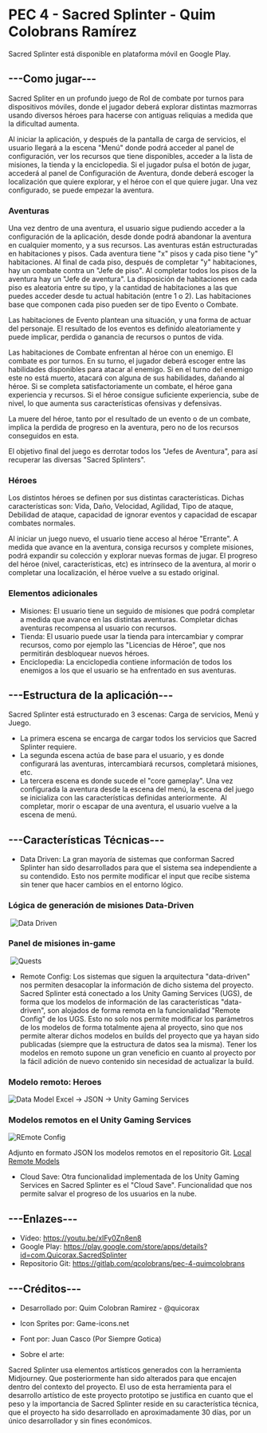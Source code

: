 # PEC 4 - Sacred Splinter - Quim Colobrans Ramírez

Sacred Splinter está disponible en plataforma móvil en Google Play.
 
## ---Como jugar---
Sacred Spliter en un profundo juego de Rol de combate por turnos para dispositivos móviles, donde el jugador deberá explorar distintas mazmorras usando diversos héroes para hacerse con antiguas reliquias a medida que la dificultad aumenta.

Al iniciar la aplicación, y después de la pantalla de carga de servicios, el usuario llegará a la escena "Menú" donde podrá acceder al panel de configuración, ver los recursos que tiene disponibles, acceder a la lista de misiones, la tienda y la enciclopedia. 
Si el jugador pulsa el botón de jugar, accederá al panel de Configuración de Aventura, donde deberá escoger la localización que quiere explorar, y el héroe con el que quiere jugar. Una vez configurado, se puede empezar la aventura.

### Aventuras
Una vez dentro de una aventura, el usuario sigue pudiendo acceder a la configuración de la aplicación, desde donde podrá abandonar la aventura en cualquier momento, y a sus recursos.
Las aventuras están estructuradas en habitaciones y pisos. Cada aventura tiene "x" pisos y cada piso tiene "y" habitaciones.
Al final de cada piso, después de completar "y" habitaciones, hay un combate contra un "Jefe de piso". Al completar todos los pisos de la aventura hay un "Jefe de aventura".
La disposición de habitaciones en cada piso es aleatoria entre su tipo, y la cantidad de habitaciones a las que puedes acceder desde tu actual habitación (entre 1 o 2).
Las habitaciones base que componen cada piso pueden ser de tipo Evento o Combate.

Las habitaciones de Evento plantean una situación, y una forma de actuar del personaje. El resultado de los eventos es definido aleatoriamente y puede implicar, perdida o ganancia de recursos o puntos de vida.

Las habitaciones de Combate enfrentan al héroe con un enemigo. El combate es por turnos. En su turno, el jugador deberá escoger entre las habilidades disponibles para atacar al enemigo. Si en el turno del enemigo este no está muerto, atacará con alguna de sus habilidades, dañando al héroe.
Si se completa satisfactoriamente un combate, el héroe gana experiencia y recursos. Si el héroe consigue suficiente experiencia, sube de nivel, lo que aumenta sus características ofensivas y defensivas.

La muere del héroe, tanto por el resultado de un evento o de un combate, implica la perdida de progreso en la aventura, pero no de los recursos conseguidos en esta.

El objetivo final del juego es derrotar todos los "Jefes de Aventura", para así recuperar las diversas "Sacred Splinters".

### Héroes
Los distintos héroes se definen por sus distintas características. Dichas características son: Vida, Daño, Velocidad, Agilidad, Tipo de ataque, Debilidad de ataque, capacidad de ignorar eventos y capacidad de escapar combates normales.

Al iniciar un juego nuevo, el usuario tiene acceso al héroe "Errante". A medida que avance en la aventura, consiga recursos y complete misiones, podrá expandir su colección y explorar nuevas formas de jugar.
El progreso del héroe (nivel, características, etc) es intrínseco de la aventura, al morir o completar una localización, el héroe vuelve a su estado original.

### Elementos adicionales
- Misiones: El usuario tiene un seguido de misiones que podrá completar a medida que avance en las distintas aventuras. Completar dichas aventuras recompensa al usuario con recursos.
- Tienda: El usuario puede usar la tienda para intercambiar y comprar recursos, como por ejemplo las "Licencias de Héroe", que nos permitirán desbloquear nuevos héroes.
- Enciclopedia: La enciclopedia contiene información de todos los enemigos a los que el usuario se ha enfrentado en sus aventuras.

## ---Estructura de la aplicación---
Sacred Splinter está estructurado en 3 escenas: Carga de servicios, Menú y Juego.
- La primera escena se encarga de cargar todos los servicios que Sacred Splinter requiere.
- La segunda escena actúa de base para el usuario, y es donde configurará las aventuras, intercambiará recursos, completará misiones, etc.
- La tercera escena es donde sucede el "core gameplay". Una vez configurada la aventura desde la escena del menú, la escena del juego se inicializa con las características definidas anteriormente. 
Al completar, morir o escapar de una aventura, el usuario vuelve a la escena de menú.

## ---Características Técnicas---
- Data Driven: La gran mayoría de sistemas que conforman Sacred Splinter han sido desarrollados para que el sistema sea independiente a su contendido. Esto nos permite modificar el input que recibe sistema sin tener que hacer cambios en el entorno lógico.
### Lógica de generación de misiones Data-Driven
 ![Data Driven](ReadmeImages/QuestsLogic.JPG)
### Panel de misiones in-game
 ![Quests](ReadmeImages/QuestsPopUp.JPG)

- Remote Config: Los sistemas que siguen la arquitectura "data-driven" nos permiten desacoplar la información de dicho sistema del proyecto. Sacred Splinter está conectado a los Unity Gaming Services (UGS), de forma que los modelos de información de las características "data-driven", son alojados de forma remota en la funcionalidad "Remote Config" de los UGS. 
Esto no solo nos permite modificar los parámetros de los modelos de forma totalmente ajena al proyecto, sino que nos permite alterar dichos modelos en builds del proyecto que ya hayan sido publicadas (siempre que la estructura de datos sea la misma).
Tener los modelos en remoto supone un gran veneficio en cuanto al proyecto por la fácil adición de nuevo contenido sin necesidad de actualizar la build.
### Modelo remoto: Heroes 
![Data Model](ReadmeImages/DataModel.JPG)
Excel -> JSON -> Unity Gaming Services
### Modelos remotos en el Unity Gaming Services
![REmote Config](ReadmeImages/RemoteConfig.JPG)

Adjunto en formato JSON los modelos remotos en el repositorio Git. [Local Remote Models](RemoteModels)
- Cloud Save: Otra funcionalidad implementada de los Unity Gaming Services en Sacred Splinter es el "Cloud Save". Funcionalidad que nos permite salvar el progreso de los usuarios en la nube.

## ---Enlazes---
- Vídeo:            https://youtu.be/xIFy0Zn8en8
- Google Play:      https://play.google.com/store/apps/details?id=com.Quicorax.SacredSplinter
- Repositorio Git:  https://gitlab.com/qcolobrans/pec-4-quimcolobrans

## ---Créditos---
- Desarrollado por: Quim Colobran Ramirez - @quicorax

- Icon Sprites por: Game-icons.net
- Font por:         Juan Casco (Por Siempre Gotica)

- Sobre el arte:

Sacred Splinter usa elementos artísticos generados con la herramienta Midjourney. Que posteriormente han sido alterados para que encajen dentro del contexto del proyecto.
El uso de esta herramienta para el desarrollo artístico de este proyecto prototipo se justifica en cuanto que el peso y la importancia de Sacred Splinter reside en su característica técnica, que el proyecto ha sido desarrollado en aproximadamente 30 días, por un único desarrollador y sin fines económicos.















